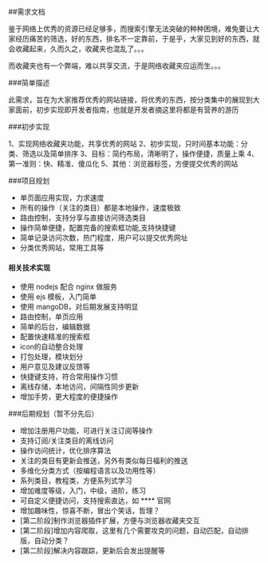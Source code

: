 ##需求文档

鉴于网络上优秀的资源已经足够多，而搜索引擎无法突破的种种困境，难免要让大家经历痛苦的筛选，好的东西，排名不一定靠前，于是乎，大家见到好的东西，就会收藏起来，久而久之，收藏夹也混乱了。。。

而收藏夹也有一个弊端，难以共享交流，于是网络收藏夹应运而生。。。

###简单描述

此需求，旨在为大家推荐优秀的网站链接，将优秀的东西，按分类集中的展现到大家面前，初步实现即开发者指南，也就是开发者摘这里将都是有营养的游历

###初步实现

1、实现网络收藏夹功能，共享优秀的网站
2、初步实现，只时间基本功能：分类、筛选以及简单排序
3、目标：简约布局，清晰明了，操作便捷，质量上乘
4、第一准则：快、精准、傻瓜化
5、其他：浏览器标签，方便提交优秀的网站

###项目规划

- 单页面应用实现，力求速度
- 所有的操作（关注的类目）都是本地操作，速度极致
- 路由控制，支持分享与直接访问筛选类目
- 操作简单便捷，配置完备的搜索框功能,支持快捷键
- 简单记录访问次数，热门程度，用户可以提交优秀网址
- 分类优秀网站，常用工具等

#### 相关技术实现

- 使用 nodejs 配合 nginx 做服务
- 使用 ejs 模板，入门简单
- 使用 mangoDB，对后期发展支持明显
- 路由控制，单页应用
- 简单的后台，编辑数据
- 配置快速精准的搜索框
- icon的自动整合处理
- 打包处理，模块划分
- 用户意见及建议反馈等
- 快捷键支持，符合常用操作习惯
- 离线存储，本地访问，间隔性同步更新
- 增加手势，更大程度的便捷操作

###后期规划（暂不分先后）

- 增加注册用户功能，可进行关注订阅等操作
- 支持订阅/关注类目的离线访问
- 操作访问统计，优化排序算法
- 关注的类目有更新会推送，另外有类似每日福利的推送
- 多维化分类方式（按编程语言以及功用性等）
- 系列类目，教程类，方便系列式学习
- 增加难度等级，入门，中级，进阶，练习
- 可自定义便捷访问，支持搜索直达，如 **** 官网
- 增加趣味性，惊喜不断，冒出个笑话，哲理？
- [第二阶段]制作浏览器插件扩展，方便与浏览器收藏夹交互
- [第二阶段]增加内容爬取，这里有几个需要攻克的问题，自动匹配，自动排版，自动分类？
- [第二阶段]解决内容跟踪，更新后会发出提醒等
